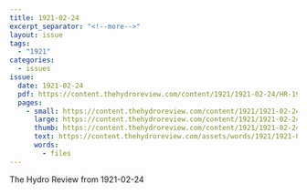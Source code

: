 ```yaml
---
title: 1921-02-24
excerpt_separator: "<!--more-->"
layout: issue
tags:
  - "1921"
categories:
  - issues
issue:
  date: 1921-02-24
  pdf: https://content.thehydroreview.com/content/1921/1921-02-24/HR-1921-02-24.pdf
  pages:
    - small: https://content.thehydroreview.com/content/1921/1921-02-24/small/HR-1921-02-24-01.jpg
      large: https://content.thehydroreview.com/content/1921/1921-02-24/large/HR-1921-02-24-01.jpg
      thumb: https://content.thehydroreview.com/content/1921/1921-02-24/thumbnails/HR-1921-02-24-01.jpg
      text: https://content.thehydroreview.com/assets/words/1921/1921-02-24/HR-1921-02-24-01.txt
      words:
        - files
---
```


The Hydro Review from 1921-02-24

<!--more-->

